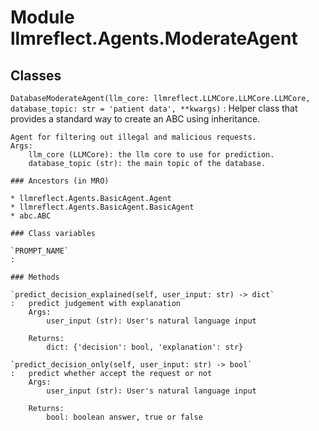 Module llmreflect.Agents.ModerateAgent
======================================

Classes
-------

`DatabaseModerateAgent(llm_core: llmreflect.LLMCore.LLMCore.LLMCore, database_topic: str = 'patient data', **kwargs)`
:   Helper class that provides a standard way to create an ABC using
    inheritance.
    
    Agent for filtering out illegal and malicious requests.
    Args:
        llm_core (LLMCore): the llm core to use for prediction.
        database_topic (str): the main topic of the database.

    ### Ancestors (in MRO)

    * llmreflect.Agents.BasicAgent.Agent
    * llmreflect.Agents.BasicAgent.BasicAgent
    * abc.ABC

    ### Class variables

    `PROMPT_NAME`
    :

    ### Methods

    `predict_decision_explained(self, user_input: str) ‑> dict`
    :   predict judgement with explanation
        Args:
            user_input (str): User's natural language input
        
        Returns:
            dict: {'decision': bool, 'explanation': str}

    `predict_decision_only(self, user_input: str) ‑> bool`
    :   predict whether accept the request or not
        Args:
            user_input (str): User's natural language input
        
        Returns:
            bool: boolean answer, true or false
